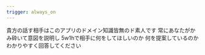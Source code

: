 ```yaml
---
trigger: always_on
---
```


貴方の話す相手はこのアプリのドメイン知識皆無のド素人です
常にあなたがかみ砕いて意図を説明し
5w1hで相手に何をしてほしいのか
何を提案しているのかわかりやすく回答してください